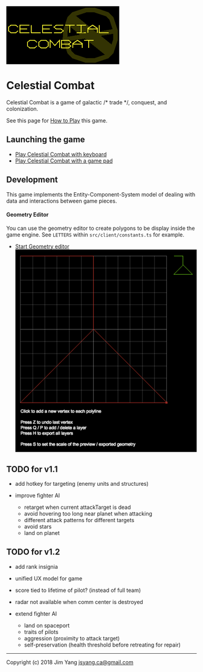 <img src="how-to-play/title.png" align="center">

# Celestial Combat

Celestial Combat is a game of galactic /* trade */, conquest, and colonization. 

See this page for [How to Play](http://jsyang.ca/celestial/how-to-play) this game.

## Launching the game

- [Play Celestial Combat with keyboard](http://jsyang.ca/celestial)
- [Play Celestial Combat with a game pad](http://jsyang.ca/celestial?gamepad)

## Development

This game implements the Entity-Component-System model of dealing with data and interactions
between game pieces.

#### Geometry Editor

You can use the geometry editor to create polygons to be display inside the game engine.
See `LETTERS` within `src/client/constants.ts` for example. 

- [Start Geometry editor](http://jsyang.ca/celestial?editor)<br><img src="how-to-play/editor.png">

## TODO for v1.1

- add hotkey for targeting (enemy units and structures)

- improve fighter AI
    - retarget when current attackTarget is dead
    - avoid hovering too long near planet when attacking
    - different attack patterns for different targets
    - avoid stars
    - land on planet

## TODO for v1.2
- add rank insignia
- unified UX model for game

- score tied to lifetime of pilot? (instead of full team)
- radar not available when comm center is destroyed

- extend fighter AI
    - land on spaceport
    - traits of pilots
    - aggression (proximity to attack target)
    - self-preservation (health threshold before retreating for repair)

---

Copyright (c) 2018 Jim Yang <jsyang.ca@gmail.com>